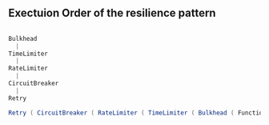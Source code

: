 ## Exectuion Order of the resilience pattern

```java

Bulkhead
  |
TimeLimiter
  |
RateLimiter
  |
CircuitBreaker
  |
Retry

```

```java
Retry ( CircuitBreaker ( RateLimiter ( TimeLimiter ( Bulkhead ( Function ) ) ) ) )
```
